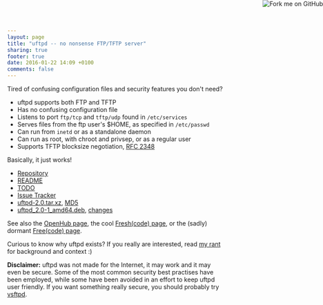 ```yaml
---
layout: page
title: "uftpd -- no nonsense FTP/TFTP server"
sharing: true
footer: true
date: 2016-01-22 14:09 +0100
comments: false
---
```


<a href="https://github.com/troglobit/uftpd"><img style="position: absolute; top: 0; right: 0; border: none; box-shadow: none;" src="https://camo.githubusercontent.com/365986a132ccd6a44c23a9169022c0b5c890c387/68747470733a2f2f73332e616d617a6f6e6177732e636f6d2f6769746875622f726962626f6e732f666f726b6d655f72696768745f7265645f6161303030302e706e67" alt="Fork me on GitHub" data-canonical-src="https://s3.amazonaws.com/github/ribbons/forkme_right_red_aa0000.png"></a>

Tired of confusing configuration files and security features you don't need?

* uftpd supports both FTP and TFTP
* Has no confusing configuration file
* Listens to port `ftp/tcp` and `tftp/udp` found in `/etc/services`
* Serves files from the ftp user's $HOME, as specified in `/etc/passwd`
* Can run from `inetd` or as a standalone daemon
* Can run as root, with chroot and privsep, or as a regular user
* Supports TFTP blocksize negotiation, [RFC 2348](http://tools.ietf.org/html/rfc2348)

Basically, it just works!

* [Repository](http://github.com/troglobit/uftpd)
* [README](https://github.com/troglobit/uftpd/blob/master/README.md)
* [TODO](https://github.com/troglobit/uftpd/blob/master/TODO.md)
* [Issue Tracker](http://github.com/troglobit/uftpd/issues)
* [uftpd-2.0.tar.xz](ftp://troglobit.com/uftpd/uftpd-2.0.tar.xz),
  [MD5](ftp://troglobit.com/uftpd/uftpd-2.0.tar.xz.md5)
* [uftpd_2.0-1_amd64.deb](ftp://troglobit.com/uftpd/uftpd_2.0-1_amd64.deb),
  [changes](ftp://troglobit.com/uftpd/uftpd_2.0-1_amd64.changes)

See also the [OpenHub page](https://www.openhub.net/p/uftpd/), the cool
[Fresh(code) page](http://freshcode.club/projects/uftpd), or the (sadly)
dormant [Free(code) page](http://freecode.com/projects/uftpd).

Curious to know why uftpd exists?  If you really are interested, read
[my rant](/blog/2014/05/04/why-write-your-own-ftp-server/) for
background and context :)

**Disclaimer:** uftpd was not made for the Internet, it may work and it
  may even be secure.  Some of the most common security best practises
  have been employed, while some have been avoided in an effort to keep
  uftpd user friendly.  If you want something really secure, you should
  probably try [vsftpd](https://security.appspot.com/vsftpd.html).

<!--
  -- Local Variables:
  -- mode: markdown
  -- End:
  -->
